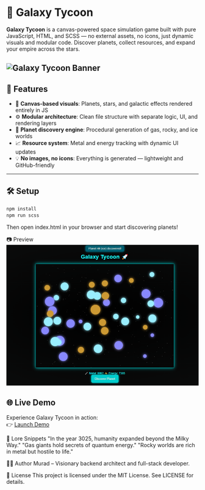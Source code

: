 # 🌌 Galaxy Tycoon

**Galaxy Tycoon** is a canvas-powered space simulation game built with pure JavaScript, HTML, and SCSS — no external assets, no icons, just dynamic visuals and modular code. Discover planets, collect resources, and expand your empire across the stars.

![Galaxy Tycoon Banner](https://dummyimage.com/800x200/000/0ff&text=Galaxy+Tycoon+by+Murad)
---

## 🚀 Features

- 🎨 **Canvas-based visuals**: Planets, stars, and galactic effects rendered entirely in JS
- ⚙️ **Modular architecture**: Clean file structure with separate logic, UI, and rendering layers
- 🌌 **Planet discovery engine**: Procedural generation of gas, rocky, and ice worlds
- 📈 **Resource system**: Metal and energy tracking with dynamic UI updates
- 💡 **No images, no icons**: Everything is generated — lightweight and GitHub-friendly

---

## 🛠️ Setup

```bash
npm install
npm run scss
```
Then open index.html in your browser and start discovering planets!

📷 Preview
![Copilot Screenshot](./screenshort.png)

## 🌐 Live Demo

Experience Galaxy Tycoon in action:  
👉 [Launch Demo](galaxy-tycoon.vercel.app)

🧠 Lore Snippets
"In the year 3025, humanity expanded beyond the Milky Way." "Gas giants hold secrets of quantum energy." "Rocky worlds are rich in metal but hostile to life."

🧑‍🚀 Author
Murad – Visionary backend architect and full-stack developer.

📄 License
This project is licensed under the MIT License. See LICENSE for details.

